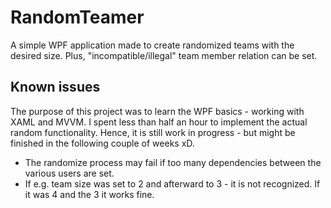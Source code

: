 # RandomTeamer
A simple WPF application made to create randomized teams with the desired size. Plus, "incompatible/illegal" team member relation can be set.

## Known issues
The purpose of this project was to learn the WPF basics - working with XAML and MVVM. I spent less than half an hour to implement the actual random functionality. Hence, it is still work in progress - but might be finished in the following couple of weeks xD.

* The randomize process may fail if too many dependencies between the various users are set.
* If e.g. team size was set to 2 and afterward to 3 - it is not recognized. If it was 4 and the 3 it works fine.

